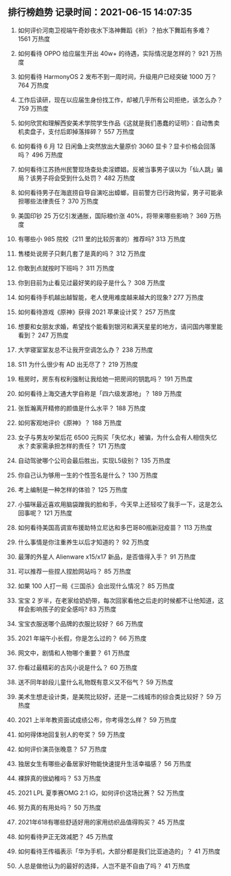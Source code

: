 
## 排行榜趋势 记录时间：2021-06-15 14:07:35
  
  1. 如何评价河南卫视端午奇妙夜水下洛神舞蹈《祈》？拍水下舞蹈有多难？ 1561 万热度
    
  2. 如何看待 OPPO 给应届生开出 40w+ 的待遇，实际情况是怎样的？ 921 万热度
    
  3. 如何看待 HarmonyOS 2 发布不到一周时间，升级用户已经突破 1000 万？ 764 万热度
    
  4. 工作后读研，现在以应届生身份找工作，却被几乎所有公司拒绝，该怎么办？ 759 万热度
    
  5. 如何欣赏和理解西安美术学院学生作品《这就是我们愚蠢的证明》：自动售卖机卖盘子，支付后即掉落摔碎？ 557 万热度
    
  6. 如何看待 6 月 12 日闲鱼上突然放出大量原价 3060 显卡？显卡价格会回落吗？ 496 万热度
    
  7. 如何看待江苏扬州民警现场查处卖淫嫖娼，反被当事男子误以为「仙人跳」骗局？该男子将会受到什么处罚？ 482 万热度
    
  8. 如何看待男子在海底捞自导自演吃出蟑螂，目前警方已行政拘留，男子可能承担哪些法律责任？ 370 万热度
    
  9. 美国印钞 25 万亿引发通胀，国际粮价涨 40%，将带来哪些影响？ 369 万热度
    
  10. 有哪些小 985 院校（211 里的比较厉害的）推荐吗? 313 万热度
    
  11. 售楼处说房子只剩几套了是真的吗？ 312 万热度
    
  12. 你敢到点就按时下班吗？ 311 万热度
    
  13. 你到目前为止看见过最好笑的段子是什么？ 308 万热度
    
  14. 如何看待手机越出越智能，老人使用难度越来越大的现象? 277 万热度
    
  15. 如何看待游戏《原神》获得 2021 苹果设计奖？ 257 万热度
    
  16. 想要和女朋友求婚，希望找个能看到银河和满天星星的地方，请问国内哪里能看到？ 247 万热度
    
  17. 大学寝室室友总不让我开空调怎么办？ 238 万热度
    
  18. S11 为什么很少有 AD 出无尽了？ 219 万热度
    
  19. 租房时，房东有权利强制让我给她一把房间的钥匙吗？ 191 万热度
    
  20. 如何看待上海交通大学自称是「四六级发源地」？ 189 万热度
    
  21. 张哲瀚离开精修的颜值是什么水平？ 188 万热度
    
  22. 如何客观地评价《原神》？ 188 万热度
    
  23. 女子与男友吵架后花 6500 元购买「失忆水」被骗，为什么会有人相信失忆水？卖家需承担怎样的责任？ 171 万热度
    
  24. 自动驾驶哪个公司会最后胜出，实现L5级别？ 135 万热度
    
  25. 你自己认为够用一生的个性签名是什么？ 130 万热度
    
  26. 考上编制是一种怎样的体验？ 125 万热度
    
  27. 小猫咪最近喜欢用脑袋蹭我的脸和手，今天早上还轻咬了我手一下，这是怎么回事呢？ 121 万热度
    
  28. 如何看待美国高调宣布援助特立尼达和多巴哥80瓶新冠疫苗？ 113 万热度
    
  29. 什么事情是你注重养生以后才知道的？ 92 万热度
    
  30. 最薄的外星人 Alienware x15/x17 新品，是否值得入手？ 91 万热度
    
  31. 可以推荐一些捏人捏脸网站吗？ 85 万热度
    
  32. 如果 100 人打一局《三国杀》会出现什么情况？ 85 万热度
    
  33. 宝宝 2 岁半，在老家给奶奶带，每次回家看他之后走的时候都不让他知道，这样会影响孩子的安全感吗? 83 万热度
    
  34. 宝宝衣服送哪个品牌的衣服比较好？ 66 万热度
    
  35. 2021 年端午小长假，你是怎么过的？ 66 万热度
    
  36. 网文中，剧情和人物哪个重要？ 61 万热度
    
  37. 你看过最精彩的古风小说是什么？ 60 万热度
    
  38. 送不同年龄段儿童什么礼物既有意义又不俗气？ 59 万热度
    
  39. 美术生想走设计类，是美院比较好，还是一二线城市的综合类比较好？ 59 万热度
    
  40. 2021 上半年教资面试成绩公布，你考得怎么样？ 59 万热度
    
  41. 如何得体地回复别人的夸奖？ 59 万热度
    
  42. 如何评价演员张晚意？ 57 万热度
    
  43. 独居女生有哪些必备居家好物能快速提升生活幸福感？ 56 万热度
    
  44. 裸辞真的很幼稚吗？ 53 万热度
    
  45. 2021 LPL 夏季赛OMG 2:1 iG，如何评价这场比赛？ 52 万热度
    
  46. 努力真的有用处吗？ 50 万热度
    
  47. 2021年618有哪些舒适好用的家用纺织品值得购买？ 45 万热度
    
  48. 如何看待尹正无效减肥？ 45 万热度
    
  49. 如何看待王传福表示「华为手机，大部分都是我们比亚迪造的」？ 41 万热度
    
  50. 人总是做他认为的最好的选择，人岂不是不自由了吗？ 41 万热度
    